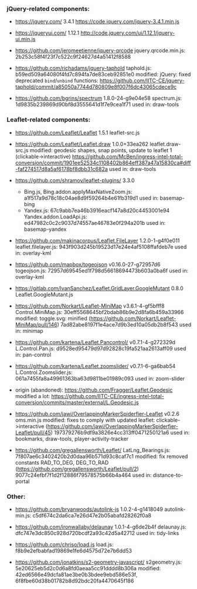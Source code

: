 ### jQuery-related components:

* https://jquery.com/
  3.4.1
  https://code.jquery.com/jquery-3.4.1.min.js

* https://jqueryui.com/
  1.12.1
  http://code.jquery.com/ui/1.12.1/jquery-ui.min.js

* https://github.com/jeromeetienne/jquery-qrcode
  jquery.qrcode.min.js: 2b253c58f4f23f7c522c9f24627d4a51412f8588

* https://github.com/richadams/jquery-taphold
  taphold.js: b59ed509a64080f4fd7c894fa7de83ceb92851e0
  modified: jQuery: fixed deprecated `bind`/`unbind` functions:
  https://github.com/IITC-CE/jquery-taphold/commit/a85050a7744d780809e8f007f6dc43065cdece9c

* https://github.com/bgrins/spectrum
  1.8.0-24-g9e04e58
  spectrum.js: 1d9835b239869d90bf8d3555641d1f7e9cea1f71
  used in: draw-tools


### Leaflet-related components:

* https://github.com/Leaflet/Leaflet
  1.5.1
  leaflet-src.js

* https://github.com/Leaflet/Leaflet.draw
  1.0.0+33ea262
  leaflet.draw-src.js
  modified: geodesic shapes, snap points, update to leaflet 1 (clickable->interactive)
  https://github.com/McBen/ingress-intel-total-conversion/commit/1901ee52534c1108402b864eff387a47a15830ca#diff-faf274517d8a5af6178bf8dbb31c682a
  used in: draw-tools

* https://github.com/shramov/leaflet-plugins/
  3.3.0
  * Bing.js, Bing.addon.applyMaxNativeZoom.js: a1f517a9d78c18c04ae8d9f59264b4e61fb319d1
    used in: basemap-bing
  * Yandex.js: 67c9abb7ea46b3916eacf147a8d20c4453001e94
    Yandex.addon.LoadApi.js: ed47982c0c2c9037d74557ae46783e0f294a201b
    used in: basemap-yandex

* https://github.com/makinacorpus/Leaflet.FileLayer
  1.2.0-1-g4f0e011
  leaflet.filelayer.js: 943f903d245b19523d17e24e4af5108ffafdeb7e
  used in: overlay-kml

* https://github.com/mapbox/togeojson
  v0.16.0-27-g72957d6
  togeojson.js: 72957d69545ed1f798d56618694473b603a0ba6f
  used in: overlay-kml

* https://gitlab.com/IvanSanchez/Leaflet.GridLayer.GoogleMutant
  0.8.0
  Leaflet.GoogleMutant.js

* https://github.com/Norkart/Leaflet-MiniMap
  v3.6.1-4-gf5bfff8
  Control.MiniMap.js: 30eff5568645bf2bdab86b9e2d8fa6b459a33966
  modified: toggle.svg: minified (https://github.com/Norkart/Leaflet-MiniMap/pull/146)
  7ad82abe8197f1e4ace7d9b3ed10a05db2b8f543
  used in: minimap

* https://github.com/kartena/Leaflet.Pancontrol/
  v0.7.1-4-g272329d
  L.Control.Pan.js: d9528ed95479d97d92828c19fa521aa2613aff09
  used in: pan-control

* https://github.com/kartena/Leaflet.zoomslider/
  v0.7.1-6-ga6bab54
  L.Control.Zoomslider.js: 061a7455fa8a49961363ba63d9811be01989c093
  used in: zoom-slider

* origin (abandoned): https://github.com/Fragger/Leaflet.Geodesic
  modified a lot: https://github.com/IITC-CE/ingress-intel-total-conversion/commits/master/external/L.Geodesic.js

* https://github.com/jawj/OverlappingMarkerSpiderfier-Leaflet
  v0.2.6
  oms.min.js
  modified: fixes to comply with updated leaflet: clickable->interactive (https://github.com/jawj/OverlappingMarkerSpiderfier-Leaflet/pull/45)
  197379276b9df9a3826e4cc313ff0471250121a6
  used in: bookmarks, draw-tools, player-activity-tracker

* https://github.com/gregallensworth/Leaflet/
  LatLng_Bearings.js: 7f807ae6c3402420b2d0daa96b571d93c8caf7c1
  modified: fix removed constants RAD_TO_DEG, DEG_TO_RAD (https://github.com/gregallensworth/Leaflet/pull/2)
  9077c24efbf7f1d2f12886f79578575b66b4a464
  used in: distance-to-portal


### Other:

* https://github.com/bryanwoods/autolink-js
  1.0.2-4-g1418049
  autolink-min.js: c5df674c2da6ca7e26d47e2b05abafd28262f0a8

* https://github.com/ironwallaby/delaunay
  1.0.1-4-g6de2b4f
  delaunay.js: dfc747e3dc850c928d720bcdf2a93c42d5a42712
  used in: tidy-links

* https://github.com/chriso/load.js
  load.js: f8b9e2efbabfad19869e1fe6d4575d72e7b6dd53

* https://github.com/jonatkins/s2-geometry-javascript/
  s2geometry.js: 5e20625eb5d2c0d6a8fd0aeaa5cc91dddd8b306a
  modified: 42ed6566e49dcfa81ae3be0b3bdee9ebd586e53f, 6f8fbe60d38b01782b8d92bdc20fa4470645f186
